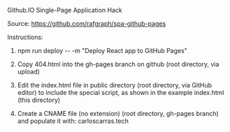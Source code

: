 Github.IO Single-Page Application Hack

Source: https://github.com/rafgraph/spa-github-pages

Instructions:

1. npm run deploy -- -m "Deploy React app to GitHub Pages"

2. Copy 404.html into the gh-pages branch on github (root directory, via upload)

3. Edit the index.html file in public directory (root directory, via GitHub editor) to include the special script, as shown in the example index.html (this directory)

4. Create a CNAME file (no extension) (root directory, gh-pages branch) and populate it with: carloscarras.tech